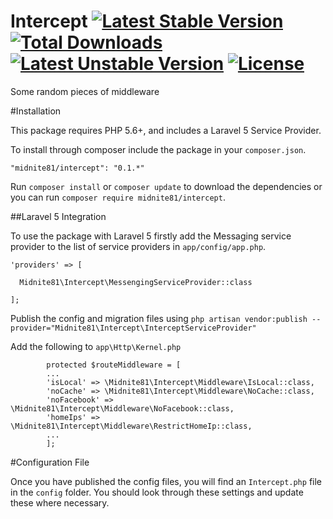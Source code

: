# Intercept [![Latest Stable Version](https://poser.pugx.org/midnite81/intercept/version)](https://packagist.org/packages/midnite81/intercept) [![Total Downloads](https://poser.pugx.org/midnite81/intercept/downloads)](https://packagist.org/packages/midnite81/intercept) [![Latest Unstable Version](https://poser.pugx.org/midnite81/intercept/v/unstable)](https://packagist.org/packages/midnite81/intercept) [![License](https://poser.pugx.org/midnite81/intercept/license.svg)](https://packagist.org/packages/midnite81/intercept)

Some random pieces of middleware

#Installation

This package requires PHP 5.6+, and includes a Laravel 5 Service Provider.

To install through composer include the package in your `composer.json`.

    "midnite81/intercept": "0.1.*"

Run `composer install` or `composer update` to download the dependencies or you can run `composer require midnite81/intercept`.

##Laravel 5 Integration

To use the package with Laravel 5 firstly add the Messaging service provider to the list of service providers 
in `app/config/app.php`.

    'providers' => [

      Midnite81\Intercept\MessengingServiceProvider::class
              
    ];

    
Publish the config and migration files using 
`php artisan vendor:publish --provider="Midnite81\Intercept\InterceptServiceProvider"`

Add the following to `app\Http\Kernel.php`

            protected $routeMiddleware = [
            ...
            'isLocal' => \Midnite81\Intercept\Middleware\IsLocal::class,
            'noCache' => \Midnite81\Intercept\Middleware\NoCache::class,
            'noFacebook' => \Midnite81\Intercept\Middleware\NoFacebook::class,
            'homeIps' => \Midnite81\Intercept\Middleware\RestrictHomeIp::class,
            ...
            ];
    
#Configuration File

Once you have published the config files, you will find an `Intercept.php` file in the `config` folder. You should
look through these settings and update these where necessary. 

